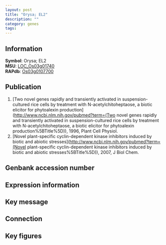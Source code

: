 ```yaml
---
layout: post
title: "Orysa; EL2"
description: ""
category: genes
tags: 
---
```


## Information
__Symbol__: Orysa; EL2  
__MSU__: [LOC_Os03g01740](http://rice.plantbiology.msu.edu/cgi-bin/ORF_infopage.cgi?orf=LOC_Os03g01740)  
__RAPdb__: [Os03g0107700](http://rapdb.dna.affrc.go.jp/viewer/gbrowse_details/irgsp1?name=Os03g0107700)  

## Publication
1. [Two novel genes rapidly and transiently activated in suspension-cultured rice cells by treatment with N-acetylchitoheptaose, a biotic elicitor for phytoalexin production](http://www.ncbi.nlm.nih.gov/pubmed?term=(Two novel genes rapidly and transiently activated in suspension-cultured rice cells by treatment with N-acetylchitoheptaose, a biotic elicitor for phytoalexin production%5BTitle%5D)), 1996, Plant Cell Physiol.
2. [Novel plant-specific cyclin-dependent kinase inhibitors induced by biotic and abiotic stresses](http://www.ncbi.nlm.nih.gov/pubmed?term=(Novel plant-specific cyclin-dependent kinase inhibitors induced by biotic and abiotic stresses%5BTitle%5D)), 2007, J Biol Chem.

## Genbank accession number

## Expression information

## Key message

## Connection

## Key figures


